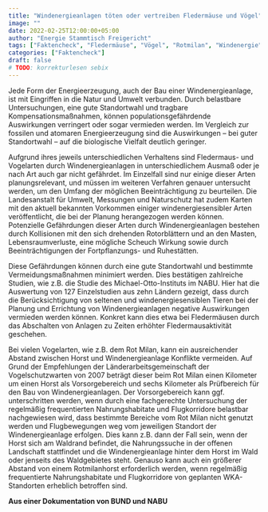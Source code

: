 ```yaml
---
title: "Windenergieanlagen töten oder vertreiben Fledermäuse und Vögel"
image: ""
date: 2022-02-25T12:00:00+05:00
author: "Energie Stammtisch Freigericht"
tags: ["Faktencheck", "Fledermäuse", "Vögel", "Rotmilan", "Windenergie", "Freigericht"]
categories: ["Faktencheck"]
draft: false
# TODO: korrekturlesen sebix
---
```


Jede Form der Energieerzeugung, auch der Bau einer Windenergieanlage, ist mit Eingriffen in die Natur und Umwelt verbunden. Durch belastbare Untersuchungen, eine gute Standortwahl und tragbare Kompensationsmaßnahmen, können populationsgefährdende Auswirkungen verringert oder sogar vermieden werden. Im Vergleich zur fossilen und atomaren Energieerzeugung sind die Auswirkungen – bei guter Standortwahl – auf die biologische Vielfalt deutlich geringer.  

Aufgrund ihres jeweils unterschiedlichen Verhaltens sind Fledermaus- und Vogelarten durch Windenergieanlagen in unterschiedlichem Ausmaß oder je nach Art auch gar nicht gefährdet. Im Einzelfall sind nur einige dieser Arten planungsrelevant, und müssen im weiteren Verfahren genauer untersucht werden, um den Umfang der möglichen Beeinträchtigung zu beurteilen. Die Landesanstalt für Umwelt, Messungen und Naturschutz hat zudem Karten mit den aktuell bekannten Vorkommen einiger windenergiesensibler Arten veröffentlicht, die bei der Planung herangezogen werden können. Potenzielle Gefährdungen dieser Arten durch Windenergieanlagen bestehen durch Kollisionen mit den sich drehenden Rotorblättern und an den Masten, Lebensraumverluste, eine mögliche Scheuch Wirkung sowie durch Beeinträchtigungen der Fortpflanzungs- und Ruhestätten.  

Diese Gefährdungen können durch eine gute Standortwahl und bestimmte Vermeidungsmaßnahmen minimiert werden. Dies bestätigen zahlreiche Studien, wie z.B. die Studie des Michael-Otto-Instituts im NABU. Hier hat die Auswertung von 127 Einzelstudien aus zehn Ländern gezeigt, dass durch die Berücksichtigung von seltenen und windenergiesensiblen Tieren bei der Planung und Errichtung von Windenergieanlagen negative Auswirkungen vermieden werden können. Konkret kann dies etwa bei Fledermäusen durch das Abschalten von Anlagen zu Zeiten erhöhter Fledermausaktivität geschehen.  

Bei vielen Vogelarten, wie z.B. dem Rot Milan, kann ein ausreichender Abstand zwischen Horst und Windenergieanlage Konflikte vermeiden. Auf Grund der Empfehlungen der Länderarbeitsgemeinschaft der Vogelschutzwarten von 2007 beträgt dieser beim Rot Milan einen Kilometer um einen Horst als Vorsorgebereich und sechs Kilometer als Prüfbereich für den Bau von Windenergieanlagen. Der Vorsorgebereich kann ggf. unterschritten werden, wenn durch eine fachgerechte Untersuchung der regelmäßig frequentierten Nahrungshabitate und Flugkorridore belastbar nachgewiesen wird, dass bestimmte Bereiche vom Rot Milan nicht genutzt werden und Flugbewegungen weg vom jeweiligen Standort der Windenergieanlage erfolgen. Dies kann z.B. dann der Fall sein, wenn der Horst sich am Waldrand befindet, die Nahrungssuche in der offenen Landschaft stattfindet und die Windenergieanlage hinter dem Horst im Wald oder jenseits des Waldgebietes steht. Genauso kann auch ein größerer Abstand von einem Rotmilanhorst erforderlich werden, wenn regelmäßig frequentierte Nahrungshabitate und Flugkorridore von geplanten WKA-Standorten erheblich betroffen sind.  

**Aus einer Dokumentation von BUND und NABU**
